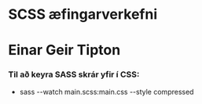# SCSS æfingarverkefni 
# Einar Geir Tipton

### Til að keyra SASS skrár yfir í CSS: 
*	 sass --watch main.scss:main.css --style compressed 

 